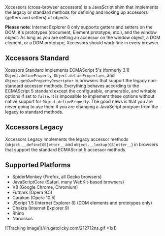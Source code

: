 Xccessors (cross-browser accessors) is a JavaScript shim that implements the legacy or
standard methods for defining and looking up accessors (getters and setters) of objects.

**Please note**: Internet Explorer 8 only supports getters and setters on the DOM, it's
prototypes (document, Element.prototype, etc.), and the window object. As long as you are
setting an accessor on the window object, a DOM element, or a DOM prototype, Xccessors
should work fine in every browser.


Xccessors Standard
------------------

Xcessors Standard implements ECMAScript 5's (formerly 3.1) `Object.defineProperty`,
`Object.defineProperties`, and `Object.getOwnPropertyDescriptor` in browsers that
support the legacy non-standard accessor methods. Everything behaves according to the
ECMAScript 5 standard except the configurable, enumerable, and writable options if set
to `false`. It is impossible to implement these options without native support for
`Object.defineProperty`. The good news is that you are never going to use them if you
are changing a JavaScript program from the legacy to standard methods.


Xccessors Legacy
----------------

Xccessors Legacy implements the legacy accessor methods (`object.__define[GS]etter__`
and `object.__lookup[GS]etter__`) in browsers that support the standard
ECMAScript 5 accessor methods.


Supported Platforms
-------------------

* SpiderMonkey (Firefox, all Gecko browsers)
* JavaScriptCore (Safari, many WebKit-based browsers)
* V8 (Google Chrome, Chromium)
* Futhark (Opera 9.5)
* Carakan (Opera 10.5)
* JScript 1.5 (Internet Explorer 8) (DOM elements and prototypes only)
* Chakra (Internet Explorer 9)
* Rhino
* Narcissus

![Tracking image](//in.getclicky.com/212712ns.gif =1x1)
